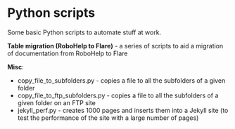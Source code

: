 # Python scripts
Some basic Python scripts to automate stuff at work.

**Table migration (RoboHelp to Flare)** - a series of scripts to aid a migration of documentation from RoboHelp to Flare


**Misc**:
* copy_file_to_subfolders.py - copies a file to all the subfolders of a given folder
* copy_file_to_ftp_subfolders.py - copies a file to all the subfolders of a given folder on an FTP site
* jekyll_perf.py - creates 1000 pages and inserts them into a Jekyll site (to test the performance of the site with a large number of pages)
